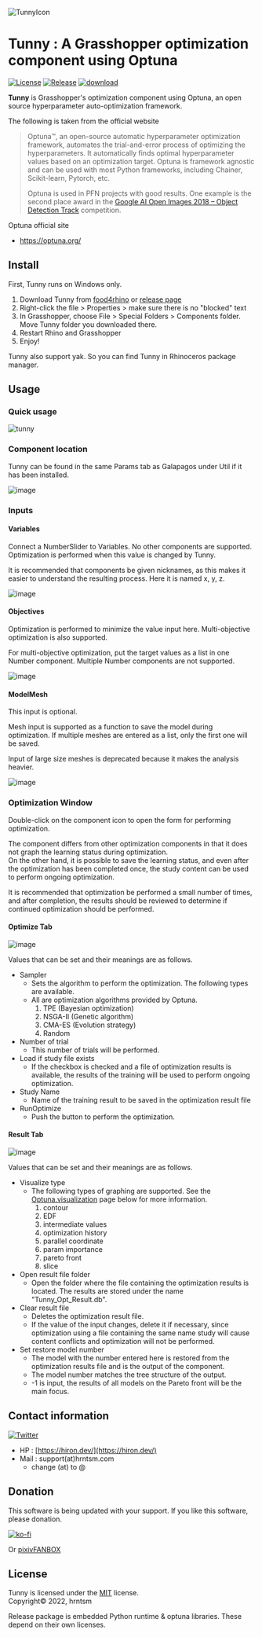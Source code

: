 ![TunnyIcon](https://user-images.githubusercontent.com/23289252/162955418-1dbe2830-f0ed-4664-993b-b6f23aaa702a.png)

# Tunny : A Grasshopper optimization component using Optuna

[![License](https://img.shields.io/github/license/hrntsm/Tunny)](https://github.com/hrntsm/Tunny/blob/master/LICENSE)
[![Release](https://img.shields.io/github/v/release/hrntsm/Tunny)](https://github.com/hrntsm/Tunny/releases)
[![download](https://img.shields.io/github/downloads/hrntsm/Tunny/total)](https://github.com/hrntsm/Tunny/releases)

**Tunny** is Grasshopper's optimization component using Optuna, an open source hyperparameter auto-optimization framework.

The following is taken from the official website

> Optuna™, an open-source automatic hyperparameter optimization framework, automates the trial-and-error process of optimizing the hyperparameters. It automatically finds optimal hyperparameter values based on an optimization target. Optuna is framework agnostic and can be used with most Python frameworks, including Chainer, Scikit-learn, Pytorch, etc.
>
> Optuna is used in PFN projects with good results. One example is the second place award in the [Google AI Open Images 2018 – Object Detection Track](https://www.preferred.jp/en/news/pr20180907/) competition.

Optuna official site

- https://optuna.org/

## Install

First, Tunny runs on Windows only.

1. Download Tunny from [food4rhino](https://www.food4rhino.com/app/tunny) or [release page](https://github.com/hrntsm/tunny/releases)
1. Right-click the file > Properties > make sure there is no "blocked" text
1. In Grasshopper, choose File > Special Folders > Components folder. Move Tunny folder you downloaded there.
1. Restart Rhino and Grasshopper
1. Enjoy!

Tunny also support yak. So you can find Tunny in Rhinoceros package manager.

## Usage

### Quick usage

![tunny](https://user-images.githubusercontent.com/23289252/163386009-c60e529e-20d1-4314-b9f5-df8bed3c791e.gif)

### Component location

Tunny can be found in the same Params tab as Galapagos under Util if it has been installed.

![image](https://user-images.githubusercontent.com/23289252/163377645-6c397380-8896-4e33-8b74-8305e9a2ef04.png)

### Inputs

#### Variables

Connect a NumberSlider to Variables. No other components are supported.
Optimization is performed when this value is changed by Tunny.

It is recommended that components be given nicknames, as this makes it easier to understand the resulting process. Here it is named x, y, z.

![image](https://user-images.githubusercontent.com/23289252/163378057-3c0a6a84-4dd2-4d2a-a55d-3202f9abc8bf.png)

#### Objectives

Optimization is performed to minimize the value input here. Multi-objective optimization is also supported.

For multi-objective optimization, put the target values as a list in one Number component. Multiple Number components are not supported.

![image](https://user-images.githubusercontent.com/23289252/163378644-e066dfa8-c36d-4a56-92dd-206dff5eed92.png)

#### ModelMesh

This input is optional.

Mesh input is supported as a function to save the model during optimization.
If multiple meshes are entered as a list, only the first one will be saved.

Input of large size meshes is deprecated because it makes the analysis heavier.

![image](https://user-images.githubusercontent.com/23289252/163379419-40368cc4-8abd-40d0-94ca-d0a468796c57.png)

### Optimization Window

Double-click on the component icon to open the form for performing optimization.

The component differs from other optimization components in that it does not graph the learning status during optimization.  
On the other hand, it is possible to save the learning status, and even after the optimization has been completed once, the study content can be used to perform ongoing optimization.

It is recommended that optimization be performed a small number of times, and after completion, the results should be reviewed to determine if continued optimization should be performed.

#### Optimize Tab

![image](https://user-images.githubusercontent.com/23289252/163382306-b44f5e7c-4c62-4887-8766-f399c23c33b4.png)

Values that can be set and their meanings are as follows.

- Sampler
  - Sets the algorithm to perform the optimization. The following types are available.
  - All are optimization algorithms provided by Optuna.
    1. TPE (Bayesian optimization)
    1. NSGA-II (Genetic algorithm)
    1. CMA-ES (Evolution strategy)
    1. Random
- Number of trial
  - This number of trials will be performed.
- Load if study file exists
  - If the checkbox is checked and a file of optimization results is available, the results of the training will be used to perform ongoing optimization.
- Study Name
  - Name of the training result to be saved in the optimization result file
- RunOptimize
  - Push the button to perform the optimization.

#### Result Tab

![image](https://user-images.githubusercontent.com/23289252/163382006-3cb37a7e-ff38-4ced-8227-7c06a0621cd3.png)

Values that can be set and their meanings are as follows.

- Visualize type
  - The following types of graphing are supported. See the [Optuna.visualization](https://optuna.readthedocs.io/en/stable/reference/visualization/index.html) page below for more information.
    1. contour
    1. EDF
    1. intermediate values
    1. optimization history
    1. parallel coordinate
    1. param importance
    1. pareto front
    1. slice
- Open result file folder
  - Open the folder where the file containing the optimization results is located. The results are stored under the name "Tunny_Opt_Result.db".
- Clear result file
  - Deletes the optimization result file.
  - If the value of the input changes, delete it if necessary, since optimization using a file containing the same name study will cause content conflicts and optimization will not be performed.
- Set restore model number
  - The model with the number entered here is restored from the optimization results file and is the output of the component.
  - The model number matches the tree structure of the output.
  - -1 is input, the results of all models on the Pareto front will be the main focus.

## Contact information

[![Twitter](https://img.shields.io/twitter/follow/hiron_rgkr?style=social)](https://twitter.com/hiron_rgkr)

- HP : [https://hiron.dev/](https://hiron.dev/)
- Mail : support(at)hrntsm.com
  - change (at) to @

## Donation

This software is being updated with your support.
If you like this software, please donation.

[![ko-fi](https://ko-fi.com/img/githubbutton_sm.svg)](https://ko-fi.com/G2G5C2MIU)

Or [pixivFANBOX](https://hiron.fanbox.cc/)

## License

Tunny is licensed under the [MIT](https://github.com/hrntsm/Tunny/blob/main/LICENSE) license.  
Copyright© 2022, hrntsm

Release package is embedded Python runtime & optuna libraries.
These depend on their own licenses.
